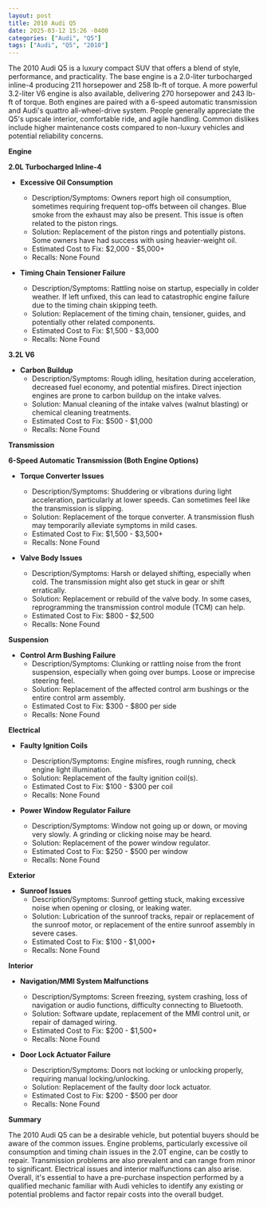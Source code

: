 ```yaml
---
layout: post
title: 2010 Audi Q5
date: 2025-03-12 15:26 -0400
categories: ["Audi", "Q5"]
tags: ["Audi", "Q5", "2010"]
---
```

The 2010 Audi Q5 is a luxury compact SUV that offers a blend of style, performance, and practicality. The base engine is a 2.0-liter turbocharged inline-4 producing 211 horsepower and 258 lb-ft of torque. A more powerful 3.2-liter V6 engine is also available, delivering 270 horsepower and 243 lb-ft of torque. Both engines are paired with a 6-speed automatic transmission and Audi's quattro all-wheel-drive system. People generally appreciate the Q5's upscale interior, comfortable ride, and agile handling. Common dislikes include higher maintenance costs compared to non-luxury vehicles and potential reliability concerns.

**Engine**

**2.0L Turbocharged Inline-4**

* **Excessive Oil Consumption**
    * Description/Symptoms: Owners report high oil consumption, sometimes requiring frequent top-offs between oil changes. Blue smoke from the exhaust may also be present. This issue is often related to the piston rings.
    * Solution: Replacement of the piston rings and potentially pistons. Some owners have had success with using heavier-weight oil.
    * Estimated Cost to Fix: $2,000 - $5,000+
    * Recalls: None Found

* **Timing Chain Tensioner Failure**
    * Description/Symptoms: Rattling noise on startup, especially in colder weather. If left unfixed, this can lead to catastrophic engine failure due to the timing chain skipping teeth.
    * Solution: Replacement of the timing chain, tensioner, guides, and potentially other related components.
    * Estimated Cost to Fix: $1,500 - $3,000
    * Recalls: None Found

**3.2L V6**

* **Carbon Buildup**
    * Description/Symptoms: Rough idling, hesitation during acceleration, decreased fuel economy, and potential misfires. Direct injection engines are prone to carbon buildup on the intake valves.
    * Solution: Manual cleaning of the intake valves (walnut blasting) or chemical cleaning treatments.
    * Estimated Cost to Fix: $500 - $1,000
    * Recalls: None Found

**Transmission**

**6-Speed Automatic Transmission (Both Engine Options)**

* **Torque Converter Issues**
    * Description/Symptoms: Shuddering or vibrations during light acceleration, particularly at lower speeds. Can sometimes feel like the transmission is slipping.
    * Solution: Replacement of the torque converter. A transmission flush may temporarily alleviate symptoms in mild cases.
    * Estimated Cost to Fix: $1,500 - $3,500+
    * Recalls: None Found

* **Valve Body Issues**
    * Description/Symptoms: Harsh or delayed shifting, especially when cold. The transmission might also get stuck in gear or shift erratically.
    * Solution: Replacement or rebuild of the valve body. In some cases, reprogramming the transmission control module (TCM) can help.
    * Estimated Cost to Fix: $800 - $2,500
    * Recalls: None Found

**Suspension**

* **Control Arm Bushing Failure**
    * Description/Symptoms: Clunking or rattling noise from the front suspension, especially when going over bumps. Loose or imprecise steering feel.
    * Solution: Replacement of the affected control arm bushings or the entire control arm assembly.
    * Estimated Cost to Fix: $300 - $800 per side
    * Recalls: None Found

**Electrical**

* **Faulty Ignition Coils**
    * Description/Symptoms: Engine misfires, rough running, check engine light illumination.
    * Solution: Replacement of the faulty ignition coil(s).
    * Estimated Cost to Fix: $100 - $300 per coil
    * Recalls: None Found

* **Power Window Regulator Failure**
    * Description/Symptoms: Window not going up or down, or moving very slowly. A grinding or clicking noise may be heard.
    * Solution: Replacement of the power window regulator.
    * Estimated Cost to Fix: $250 - $500 per window
    * Recalls: None Found

**Exterior**

* **Sunroof Issues**
    * Description/Symptoms: Sunroof getting stuck, making excessive noise when opening or closing, or leaking water.
    * Solution: Lubrication of the sunroof tracks, repair or replacement of the sunroof motor, or replacement of the entire sunroof assembly in severe cases.
    * Estimated Cost to Fix: $100 - $1,000+
    * Recalls: None Found

**Interior**

* **Navigation/MMI System Malfunctions**
    * Description/Symptoms: Screen freezing, system crashing, loss of navigation or audio functions, difficulty connecting to Bluetooth.
    * Solution: Software update, replacement of the MMI control unit, or repair of damaged wiring.
    * Estimated Cost to Fix: $200 - $1,500+
    * Recalls: None Found

* **Door Lock Actuator Failure**
    * Description/Symptoms: Doors not locking or unlocking properly, requiring manual locking/unlocking.
    * Solution: Replacement of the faulty door lock actuator.
    * Estimated Cost to Fix: $200 - $500 per door
    * Recalls: None Found

**Summary**

The 2010 Audi Q5 can be a desirable vehicle, but potential buyers should be aware of the common issues. Engine problems, particularly excessive oil consumption and timing chain issues in the 2.0T engine, can be costly to repair. Transmission problems are also prevalent and can range from minor to significant. Electrical issues and interior malfunctions can also arise. Overall, it's essential to have a pre-purchase inspection performed by a qualified mechanic familiar with Audi vehicles to identify any existing or potential problems and factor repair costs into the overall budget.

